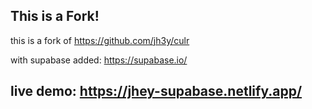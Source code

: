 ## This is a Fork!

this is a fork of https://github.com/jh3y/culr

with supabase added: https://supabase.io/

## live demo: https://jhey-supabase.netlify.app/
